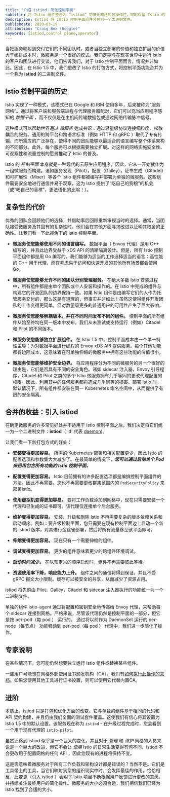 ```yaml
---
title: "介绍 istiod：简化控制平面"
subtitle: 将 Istio 组件整合为 “istiod” 可简化网格的可操作性，同时保留 Istio 的强大功能
description: Istiod 将 Istio 控制平面组件合并为一个二进制文件。
publishdate: 2020-03-19
attribution: "Craig Box (Google)"
keywords: [istiod,control plane,operator]
---
```


当把服务映射到交付它们的不同团队时，或者当独立部署的价值和独立扩展的价值大于编排成本时，微服务是一个很好的模式。我们定期与在现实世界中运行 Istio 的客户和团队进行交谈，他们告诉我们，对于 Istio 控制平面而言，情况并非如此。因此，在 Istio 1.5 中，我们更改了 Istio 的打包方式，将控制平面功能合并为一个称为 **istiod** 的二进制文件。

## Istio 控制平面的历史

Istio 实现了一种模式，该模式已在 Google 和 IBM 使用多年，后来被称为“服务网格”。通过将客户端和服务端进程与代理服务器配对，它们可以充当应用程序感知的 _数据平面_ ，而不仅仅是在主机间传输数据包或通过网络传输脉冲信号。

这种模式可以帮助世界通过 _微服务_ 达成共识：通过轻量级协议连接细粒度、松散耦合的服务。通用的跨平台和跨语言标准（例如 HTTP 和 gRPC ）取代了专有传输，而所需库的广泛存在，使得不同的团队能够以最适合的语言编写整个体系架构的不同部分。此外，每个服务可以根据需要独立扩展。对这样的网络实施安全性、可观察性和流量控制的愿景推动了 Istio 的普及。

Istio 的 _控制平面_ 本身就是一种现代的云原生应用程序。因此，它从一开始就作为一组微服务而构建。诸如服务发现（Pilot），配置（Galley），证书生成（Citadel）和可扩展性（Mixer）等各个 Istio 组件都被编写并部署为单独的微服务。这些组件需要安全地进行通信并易于观察，这为 Istio 提供了“吃自己的狗粮”的机会（或“喝自己的香槟”，更法语化的比喻！）。

## 复杂性的代价

优秀的团队会回顾他们的选择，并借助事后回顾重新审视当时的选择。通常，当团队接受微服务及其固有的复杂性时，他们会在其他方面寻求改进以证明其取舍的正确性。让我们看一下此视角下的 Istio 控制平面。

- **微服务使您能够使用不同的语言编写。** 数据平面（ Envoy 代理）是用 C++ 编写的，并且此边界受益于 xDS API 的清晰隔离设计。但是，所有 Istio 控制平面组件都是用 Go 编写的。我们能够为适当的工作选择适当的语言：高性能的 C++ 用于代理，而在考虑易于访问和快速开发的其他所有场景都会使用 Go。

- **微服务使您能够允许不同的团队分别管理服务。** 在绝大多数 Istio 安装过程中，所有组件都是由单个团队或个人安装和操作的。在 Istio 中完成的组件与构建它的开发团队的边界保持一致。如果 Istio 组件是由编写它们的人作为托管服务交付的，那么这是有道理的，但事实并非如此！虽然这使得组件开发团队的工作变得更简单，但对数量级更多的普通用户的可用性产生了巨大影响。

- **微服务使您能够解耦版本，并在不同时间发布不同的组件。** 控制平面的所有组件从始至终均在同一版本中发布。我们从未测试或支持运行（例如）Citadel 和 Pilot 的不同版本。

- **微服务使您能够独立扩展组件。** 在 Istio 1.5 中，控制平面成本由一个单一特性主导：为对数据平面进行编程的 Envoy xDS API 提供服务。每个其他功能都有边际成本，这意味着在可单独伸缩的微服务中拥有这些功能的价值很小。

- **微服务使您能够维护安全边界。** 将应用程序分为不同的微服务的另一个很好的理由是，它们是否具有不同的安全角色。诸如 sidecar 注入器，Envoy 引导程序，Citadel 和 Pilot 之类的多个 Istio 微服务拥有几乎等同的更改代理配置的权限。因此，利用其中的任何服务都将造成几乎同等的损害。部署 Istio 时，默认情况下，所有组件都安装在同一 Kubernetes 命名空间中，从而提供了有限的安全隔离。

## 合并的收益：引入 istiod

在确定微服务的许多常见好处并不适用于 Istio 控制平面之后，我们决定将它们统一为一个二进制文件：**istiod**（ 'd' 代表 [daemon](https://en.wikipedia.org/wiki/Daemon_%28computing%29))。

让我们看一下新打包方式的好处：

- **安装变得更加容易。** 所需的 Kubernetes 部署和相关配置更少，因此 Istio 的配置选项和参数集大大减少了。在最简单的情况下，**_您可以通过启动单个 Pod 来启用包含所有功能的 Istio 控制平面。_**

- **配置变得更加容易。** Istio 目前拥有的许多配置选项都是编排控制平面组件的方法，因此不再需要。您也不再需要更改群集范围内的 `PodSecurityPolicy` 来部署Istio。

- **使用虚拟机变得更加容易。** 要将工作负载添加到网格中，现在只需要安装一个代理和已生成的证书即可。该代理仅连接单个后台服务。

- **维护变得更加容易。** 安装、升级和删除 Istio 不再需要复杂的版本依赖关系和启动顺序。例如：要升级控制平面，您只需要在现有控制平面边上启动一个新的 istiod 版本，对其进行金丝雀部署，然后将所有流量移至该平面即可。

- **伸缩变得更加容易。** 现在只有一个需要伸缩的组件。

- **调试变得更加容易。** 更少的组件意味着更少的跨组件环境调试。

- **启动时间减少。** 在以预定义的顺序启动时，组件不再需要彼此等待。

- **资源使用率下降，响应能力上升。** 组件之间的通信将得到保证，并且不受 gRPC 报文大小限制。缓存可以被安全的共享，从而减少了资源占用。

istiod 将先前由 Pilot，Galley，Citadel 和 sidecar 注入器执行的功能统一为一个二进制文件。

单独的组件 istio-agent 通过将配置和密钥安全地传递给 Envoy 代理，来帮助每个 sidecar 连接到网格。严格来说，尽管该代理仍然是控制平面的一部分，但它是按 per-pod（每 pod ） 运行的。 通过将以前作为 DaemonSet 运行的 per-node（每节点） 功能移动到 per-pod（每 pod ） 代理中，我们进一步简化了操作。

## 专家说明

在某些情况下，您可能仍然想要独立运行 Istio 组件或替换某些组件。

一些用户可能想在网格外部使用证书颁发机构（CA），我们有[如何执行此操作的文档](/docs/tasks/security/plugin-ca-cert/)。如果您使用其他工具进行证书设置，则可以使用它代替内置CA。

## 进阶

本质上，istiod 只是打包和优化方面的改变。它与单独的组件基于相同的代码和 API 契约构建，并且仍由我们全面的测试套件覆盖。这使我们有信心将其设置为 Istio 1.5 中的默认设置。该服务现在称为 `istiod` - 在升级过程完成时，您会看到一个用于现有代理的 `istio-pilot`。

虽然迁移到 istiod 似乎是一个巨大的变化，并且对于 _管理_ 和 _维护_ 网格的人员来说是一个巨大的改进，但它不会让 _使用_ Istio 的日常生活变得有何不同。istiod 不会更改用于配置网格的任何 API ，因此您现有的进程将保持不变。

这是否意味着微服务对于所有工作负载和架构设计都是错误的？当然不是。它们是工具带上的工具，当它们映射到您的组织现实中时，会发挥最佳的作用。恰恰相反，此变更（引入 istiod ）表明了 Istio 项目不断根据用户反馈进行更改的意愿，并持续关注最终用户的简化操作。微服务的大小必须合适，我们相信我们已经为 Istio 找到了合适的大小。
